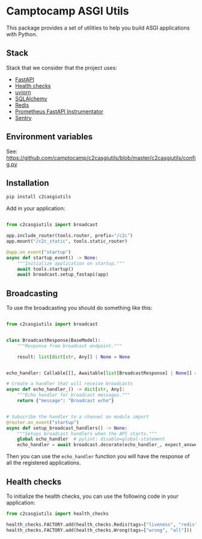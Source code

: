 # Camptocamp ASGI Utils

This package provides a set of utilities to help you build ASGI applications with Python.

## Stack

Stack that we consider that the project uses:

- [FastAPI](https://github.com/fastapi/fastapi)
- [Health checks](https://pypi.org/project/fastapi-healthchecks/)
- [uviorn](https://www.uvicorn.org/)
- [SQLAlchemy](https://docs.sqlalchemy.org/en/20/orm/extensions/asyncio.html)
- [Redis](https://redis.readthedocs.io/en/stable/examples/asyncio_examples.html)
- [Prometheus FastAPI Instrumentator](https://github.com/trallnag/prometheus-fastapi-instrumentator)
- [Sentry](https://docs.sentry.io/platforms/python/integrations/fastapi/)

## Environment variables

See: https://github.com/camptocamp/c2casgiutils/blob/master/c2casgiutils/config.py

## Installation

```bash
pip install c2casgiutils
```

Add in your application:

```python

from c2casgiutils import broadcast

app.include_router(tools.router, prefix="/c2c")
app.mount("/c2c_static", tools.static_router)

@app.on_event("startup")
async def startup_event() -> None:
    """Initialize application on startup."""
    await tools.startup()
    await broadcast.setup_fastapi(app)

```

## Broadcasting

To use the broadcasting you should do something like this:

```python

from c2casgiutils import broadcast


class BroadcastResponse(BaseModel):
    """Response from broadcast endpoint."""

    result: list[dict[str, Any]] | None = None


echo_handler: Callable[[], Awaitable[list[BroadcastResponse] | None]] = None  # type: ignore[assignment]

# Create a handler that will receive broadcasts
async def echo_handler_() -> dict[str, Any]:
    """Echo handler for broadcast messages."""
    return {"message": "Broadcast echo"}


# Subscribe the handler to a channel on module import
@router.on_event("startup")
async def setup_broadcast_handlers() -> None:
    """Setups broadcast handlers when the API starts."""
    global echo_handler  # pylint: disable=global-statement
    echo_handler = await broadcast.decorate(echo_handler_, expect_answers=True)
```

Then you can use the `echo_handler` function you will have the response of all the registered applications.

## Health checks

To initialize the health checks, you can use the following code in your application:

```python
from c2casgiutils import health_checks

health_checks.FACTORY.add(health_checks.Redis(tags=["liveness", "redis", "all"]))
health_checks.FACTORY.add(health_checks.Wrong(tags=["wrong", "all"]))
```
